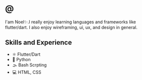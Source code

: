 <!----![Design and Development](https://github.com/noeljabraham/noeljabraham/blob/main/Professional%20LinkedIn%20Banner.jpg)------>

# @
I'am Noel✨.I really enjoy learning languages and frameworks like flutter/dart. I also enjoy wireframing, ui, ux, and design in general.

## Skills and Experience
* ⚛ Flutter/Dart
* 📱 Python
* 🌫 Bash Scrpting
* 💻 HTML, CSS

